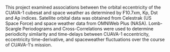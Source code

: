 This project examined associations between the orbital eccentricity of the CUAVA-1 cubesat and space weather as determined by F10.7xm, Kp, Dst and Ap indices.
Satellite orbital data was obtained from Celestrak (US Space Force) and space weather data from OMNIWeb Plus (NASA). Lomb-Scargle Periodograms and Cross-Correlations were used to determine periodicity similarity and time-delays between CUAVA-1 eccentricity, eccentricity time-derivative, and spaceweather fluctuations over the course of CUAVA-1's mission.
